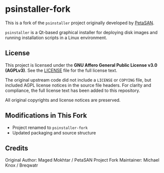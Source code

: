 # psinstaller-fork

This is a fork of the `psinstaller` project originally developed by [PetaSAN](https://www.petasan.org/).

`psinstaller` is a Qt-based graphical installer for deploying disk images and running installation scripts in a Linux environment.

## License

This project is licensed under the **GNU Affero General Public License v3.0 (AGPLv3)**.
See the [LICENSE](./LICENSE) file for the full license text.

The original upstream code did not include a `LICENSE` or `COPYING` file, but included AGPL license notices in the source file headers.
For clarity and compliance, the full license text has been added to this repository.

All original copyrights and license notices are preserved.

## Modifications in This Fork

- Project renamed to `psinstaller-fork`
- Updated packaging and source structure

## Credits

Original Author: Maged Mokhtar / PetaSAN Project
Fork Maintainer: Michael Knox / Breqwatr
